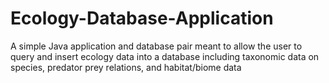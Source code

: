 # Ecology-Database-Application
A simple Java application and database pair meant to allow the user to query and insert ecology data into a database including taxonomic data on species, predator prey relations, and habitat/biome data
